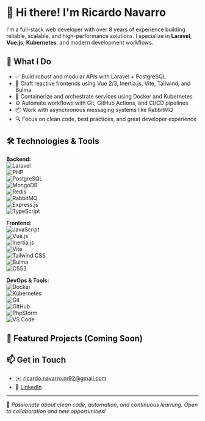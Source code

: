 # 👋 Hi there! I'm Ricardo Navarro

I'm a full-stack web developer with over 8 years of experience building reliable, scalable, and high-performance solutions. I specialize in **Laravel**, **Vue.js**, **Kubernetes**, and modern development workflows.

## 🚀 What I Do

- ✅ Build robust and modular APIs with Laravel + PostgreSQL
- 🧩 Craft reactive frontends using Vue 2/3, Inertia.js, Vite, Tailwind, and Bulma
- 🐳 Containerize and orchestrate services using Docker and Kubernetes
- ⚙️ Automate workflows with Git, GitHub Actions, and CI/CD pipelines
- 📦 Work with asynchronous messaging systems like RabbitMQ
- 🔍 Focus on clean code, best practices, and great developer experience

## 🛠 Technologies & Tools

**Backend:**  
![Laravel](https://img.shields.io/badge/Laravel-F72C1F?style=flat&logo=laravel&logoColor=white)  
![PHP](https://img.shields.io/badge/PHP-777BB4?style=flat&logo=php&logoColor=white)  
![PostgreSQL](https://img.shields.io/badge/PostgreSQL-336791?style=flat&logo=postgresql&logoColor=white)  
![MongoDB](https://img.shields.io/badge/MongoDB-47A248?style=flat&logo=mongodb&logoColor=white)  
![Redis](https://img.shields.io/badge/Redis-DC382D?style=flat&logo=redis&logoColor=white)  
![RabbitMQ](https://img.shields.io/badge/RabbitMQ-FF6600?style=flat&logo=rabbitmq&logoColor=white)  
![Express.js](https://img.shields.io/badge/Express.js-000000?style=flat&logo=express&logoColor=white)  
![TypeScript](https://img.shields.io/badge/TypeScript-3178C6?style=flat&logo=typescript&logoColor=white)

**Frontend:**  
![JavaScript](https://img.shields.io/badge/JavaScript-F7DF1E?style=flat&logo=javascript&logoColor=black)  
![Vue.js](https://img.shields.io/badge/Vue.js-4FC08D?style=flat&logo=vue.js&logoColor=white)  
![Inertia.js](https://img.shields.io/badge/Inertia.js-000000?style=flat&logo=inertia&logoColor=white)  
![Vite](https://img.shields.io/badge/Vite-646CFF?style=flat&logo=vite&logoColor=white)  
![Tailwind CSS](https://img.shields.io/badge/TailwindCSS-06B6D4?style=flat&logo=tailwind-css&logoColor=white)  
![Bulma](https://img.shields.io/badge/Bulma-00D1B2?style=flat&logo=bulma&logoColor=white)  
![CSS3](https://img.shields.io/badge/CSS3-1572B6?style=flat&logo=css3&logoColor=white)

**DevOps & Tools:**  
![Docker](https://img.shields.io/badge/Docker-2496ED?style=flat&logo=docker&logoColor=white)  
![Kubernetes](https://img.shields.io/badge/Kubernetes-326CE5?style=flat&logo=kubernetes&logoColor=white)  
![Git](https://img.shields.io/badge/Git-F05032?style=flat&logo=git&logoColor=white)  
![GitHub](https://img.shields.io/badge/GitHub-181717?style=flat&logo=github&logoColor=white)  
![PhpStorm](https://img.shields.io/badge/PhpStorm-000000?style=flat&logo=phpstorm&logoColor=white)  
![VS Code](https://img.shields.io/badge/VSCode-007ACC?style=flat&logo=visual-studio-code&logoColor=white)

## 📌 Featured Projects (Coming Soon)

## 📫 Get in Touch

- ✉️ [ricardo.navarro.nr92@gmail.com](mailto:ricardo.navarro.nr92@gmail.com)
- 💼 [LinkedIn](https://www.linkedin.com/in/ricardo-n-5ab885238/)

---

🧩 *Passionate about clean code, automation, and continuous learning. Open to collaboration and new opportunities!*
